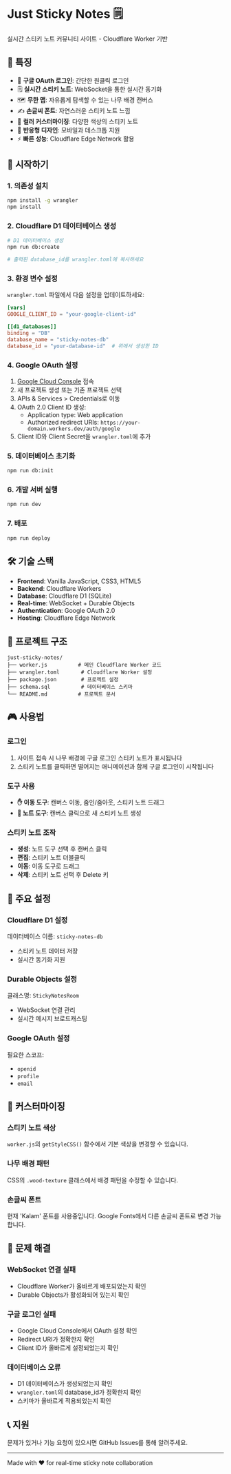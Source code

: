 # Just Sticky Notes 🗒️

실시간 스티키 노트 커뮤니티 사이트 - Cloudflare Worker 기반

## 🌟 특징

- 🔐 **구글 OAuth 로그인**: 간단한 원클릭 로그인
- 🗒️ **실시간 스티키 노트**: WebSocket을 통한 실시간 동기화
- 🗺️ **무한 맵**: 자유롭게 탐색할 수 있는 나무 배경 캔버스
- ✍️ **손글씨 폰트**: 자연스러운 스티키 노트 느낌
- 🎨 **컬러 커스터마이징**: 다양한 색상의 스티키 노트
- 📱 **반응형 디자인**: 모바일과 데스크톱 지원
- ⚡ **빠른 성능**: Cloudflare Edge Network 활용

## 🚀 시작하기

### 1. 의존성 설치

```bash
npm install -g wrangler
npm install
```

### 2. Cloudflare D1 데이터베이스 생성

```bash
# D1 데이터베이스 생성
npm run db:create

# 출력된 database_id를 wrangler.toml에 복사하세요
```

### 3. 환경 변수 설정

`wrangler.toml` 파일에서 다음 설정을 업데이트하세요:

```toml
[vars]
GOOGLE_CLIENT_ID = "your-google-client-id"

[[d1_databases]]
binding = "DB"
database_name = "sticky-notes-db"
database_id = "your-database-id"  # 위에서 생성한 ID
```

### 4. Google OAuth 설정

1. [Google Cloud Console](https://console.cloud.google.com/) 접속
2. 새 프로젝트 생성 또는 기존 프로젝트 선택
3. APIs & Services > Credentials로 이동
4. OAuth 2.0 Client ID 생성:
   - Application type: Web application
   - Authorized redirect URIs: `https://your-domain.workers.dev/auth/google`
5. Client ID와 Client Secret을 `wrangler.toml`에 추가

### 5. 데이터베이스 초기화

```bash
npm run db:init
```

### 6. 개발 서버 실행

```bash
npm run dev
```

### 7. 배포

```bash
npm run deploy
```

## 🛠️ 기술 스택

- **Frontend**: Vanilla JavaScript, CSS3, HTML5
- **Backend**: Cloudflare Workers
- **Database**: Cloudflare D1 (SQLite)
- **Real-time**: WebSocket + Durable Objects
- **Authentication**: Google OAuth 2.0
- **Hosting**: Cloudflare Edge Network

## 📂 프로젝트 구조

```
just-sticky-notes/
├── worker.js          # 메인 Cloudflare Worker 코드
├── wrangler.toml       # Cloudflare Worker 설정
├── package.json        # 프로젝트 설정
├── schema.sql          # 데이터베이스 스키마
└── README.md          # 프로젝트 문서
```

## 🎮 사용법

### 로그인
1. 사이트 접속 시 나무 배경에 구글 로그인 스티키 노트가 표시됩니다
2. 스티키 노트를 클릭하면 떨어지는 애니메이션과 함께 구글 로그인이 시작됩니다

### 도구 사용
- **✋ 이동 도구**: 캔버스 이동, 줌인/줌아웃, 스티키 노트 드래그
- **📝 노트 도구**: 캔버스 클릭으로 새 스티키 노트 생성

### 스티키 노트 조작
- **생성**: 노트 도구 선택 후 캔버스 클릭
- **편집**: 스티키 노트 더블클릭
- **이동**: 이동 도구로 드래그
- **삭제**: 스티키 노트 선택 후 Delete 키

## 🔧 주요 설정

### Cloudflare D1 설정
데이터베이스 이름: `sticky-notes-db`
- 스티키 노트 데이터 저장
- 실시간 동기화 지원

### Durable Objects 설정
클래스명: `StickyNotesRoom`
- WebSocket 연결 관리
- 실시간 메시지 브로드캐스팅

### Google OAuth 설정
필요한 스코프:
- `openid`
- `profile`
- `email`

## 🎨 커스터마이징

### 스티키 노트 색상
`worker.js`의 `getStyleCSS()` 함수에서 기본 색상을 변경할 수 있습니다.

### 나무 배경 패턴
CSS의 `.wood-texture` 클래스에서 배경 패턴을 수정할 수 있습니다.

### 손글씨 폰트
현재 'Kalam' 폰트를 사용중입니다. Google Fonts에서 다른 손글씨 폰트로 변경 가능합니다.

## 🐛 문제 해결

### WebSocket 연결 실패
- Cloudflare Worker가 올바르게 배포되었는지 확인
- Durable Objects가 활성화되어 있는지 확인

### 구글 로그인 실패
- Google Cloud Console에서 OAuth 설정 확인
- Redirect URI가 정확한지 확인
- Client ID가 올바르게 설정되었는지 확인

### 데이터베이스 오류
- D1 데이터베이스가 생성되었는지 확인
- `wrangler.toml`의 database_id가 정확한지 확인
- 스키마가 올바르게 적용되었는지 확인

## 📞 지원

문제가 있거나 기능 요청이 있으시면 GitHub Issues를 통해 알려주세요.

---

Made with ❤️ for real-time sticky note collaboration 